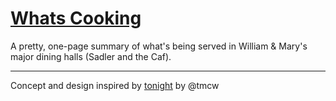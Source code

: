 # [Whats Cooking](https://watscookin.herokuapp.com/)

A pretty, one-page summary of what's being served in William & Mary's major dining halls (Sadler and the Caf).

---

Concept and design inspired by [tonight](https://github.com/tmcw/tonight) by @tmcw
